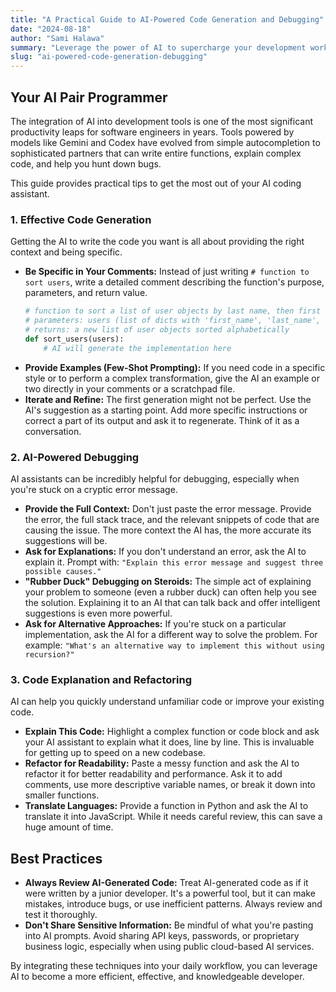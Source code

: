 ```yaml
---
title: "A Practical Guide to AI-Powered Code Generation and Debugging"
date: "2024-08-18"
author: "Sami Halawa"
summary: "Leverage the power of AI to supercharge your development workflow. This guide covers practical tips and techniques for using tools like Gemini and GitHub Copilot to write better code faster and debug more efficiently."
slug: "ai-powered-code-generation-debugging"
---
```


## Your AI Pair Programmer

The integration of AI into development tools is one of the most significant productivity leaps for software engineers in years. Tools powered by models like Gemini and Codex have evolved from simple autocompletion to sophisticated partners that can write entire functions, explain complex code, and help you hunt down bugs.

This guide provides practical tips to get the most out of your AI coding assistant.

### 1. Effective Code Generation

Getting the AI to write the code you want is all about providing the right context and being specific.

*   **Be Specific in Your Comments:** Instead of just writing `# function to sort users`, write a detailed comment describing the function's purpose, parameters, and return value.
    ```python
    # function to sort a list of user objects by last name, then first name
    # parameters: users (list of dicts with 'first_name', 'last_name', 'age')
    # returns: a new list of user objects sorted alphabetically
    def sort_users(users):
        # AI will generate the implementation here
    ```
*   **Provide Examples (Few-Shot Prompting):** If you need code in a specific style or to perform a complex transformation, give the AI an example or two directly in your comments or a scratchpad file.
*   **Iterate and Refine:** The first generation might not be perfect. Use the AI's suggestion as a starting point. Add more specific instructions or correct a part of its output and ask it to regenerate. Think of it as a conversation.

### 2. AI-Powered Debugging

AI assistants can be incredibly helpful for debugging, especially when you're stuck on a cryptic error message.

*   **Provide the Full Context:** Don't just paste the error message. Provide the error, the full stack trace, and the relevant snippets of code that are causing the issue. The more context the AI has, the more accurate its suggestions will be.
*   **Ask for Explanations:** If you don't understand an error, ask the AI to explain it. Prompt with: `"Explain this error message and suggest three possible causes."`
*   **"Rubber Duck" Debugging on Steroids:** The simple act of explaining your problem to someone (even a rubber duck) can often help you see the solution. Explaining it to an AI that can talk back and offer intelligent suggestions is even more powerful.
*   **Ask for Alternative Approaches:** If you're stuck on a particular implementation, ask the AI for a different way to solve the problem. For example: `"What's an alternative way to implement this without using recursion?"`

### 3. Code Explanation and Refactoring

AI can help you quickly understand unfamiliar code or improve your existing code.

*   **Explain This Code:** Highlight a complex function or code block and ask your AI assistant to explain what it does, line by line. This is invaluable for getting up to speed on a new codebase.
*   **Refactor for Readability:** Paste a messy function and ask the AI to refactor it for better readability and performance. Ask it to add comments, use more descriptive variable names, or break it down into smaller functions.
*   **Translate Languages:** Provide a function in Python and ask the AI to translate it into JavaScript. While it needs careful review, this can save a huge amount of time.

## Best Practices

- **Always Review AI-Generated Code:** Treat AI-generated code as if it were written by a junior developer. It's a powerful tool, but it can make mistakes, introduce bugs, or use inefficient patterns. Always review and test it thoroughly.
- **Don't Share Sensitive Information:** Be mindful of what you're pasting into AI prompts. Avoid sharing API keys, passwords, or proprietary business logic, especially when using public cloud-based AI services.

By integrating these techniques into your daily workflow, you can leverage AI to become a more efficient, effective, and knowledgeable developer.